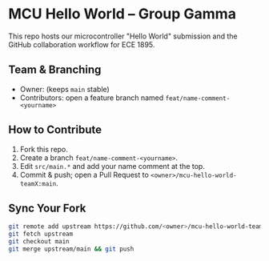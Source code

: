 # MCU Hello World – Group Gamma

This repo hosts our microcontroller "Hello World" submission and the GitHub collaboration workflow for ECE 1895.

## Team & Branching
- Owner: <name> (keeps `main` stable)
- Contributors: open a feature branch named `feat/name-comment-<yourname>`

## How to Contribute
1. Fork this repo.
2. Create a branch `feat/name-comment-<yourname>`.
3. Edit `src/main.*` and add your name comment at the top.
4. Commit & push; open a Pull Request to `<owner>/mcu-hello-world-teamX:main`.

## Sync Your Fork
```bash
git remote add upstream https://github.com/<owner>/mcu-hello-world-teamX.git
git fetch upstream
git checkout main
git merge upstream/main && git push
